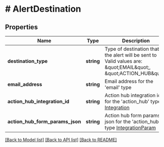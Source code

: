 # # AlertDestination

## Properties

Name | Type | Description | Notes
------------ | ------------- | ------------- | -------------
**destination_type** | **string** | Type of destination that the alert will be sent to Valid values are: \&quot;EMAIL\&quot;, \&quot;ACTION_HUB\&quot;. |
**email_address** | **string** | Email address for the &#39;email&#39; type | [optional]
**action_hub_integration_id** | **string** | Action hub integration id for the &#39;action_hub&#39; type. [Integration](#!/types/Integration) | [optional]
**action_hub_form_params_json** | **string** | Action hub form params json for the &#39;action_hub&#39; type [IntegrationParam](#!/types/IntegrationParam) | [optional]

[[Back to Model list]](../../README.md#models) [[Back to API list]](../../README.md#endpoints) [[Back to README]](../../README.md)
